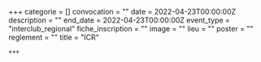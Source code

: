 +++
    categorie = []
    convocation = ""
    date = 2022-04-23T00:00:00Z
    description = ""
    end_date = 2022-04-23T00:00:00Z
    event_type = "interclub_regional"
    fiche_inscription = ""
    image = ""
    lieu = ""
    poster = ""
    reglement = ""
    title = "ICR"
    
    +++
            